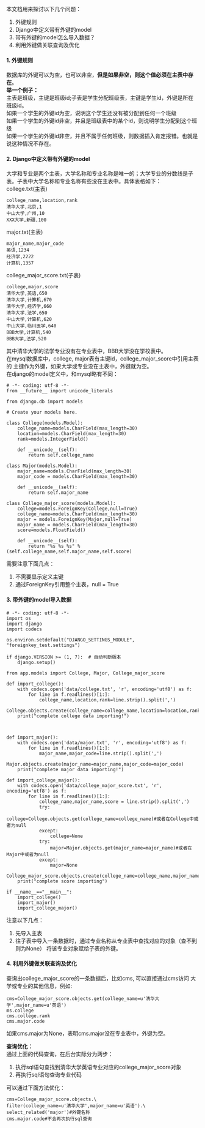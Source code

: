 本文档用来探讨以下几个问题：
1. 外键规则
2. Django中定义带有外键的model
3. 带有外键的model怎么导入数据？
4. 利用外键做关联查询及优化

#### 1. 外键规则  
数据库的外键可以为空，也可以非空，**但是如果非空，则这个值必须在主表中存在**。  
**举一个例子：**  
主表是班级，主键是班级id;子表是学生分配班级表，主键是学生id，外键是所在班级id。  
如果一个学生的外键id为空，说明这个学生还没有被分配到任何一个班级  
如果一个学生的外键id非空，并且是班级表中的某个id，则说明学生分配到这个班级  
如果一个学生的外键id非空，并且不属于任何班级，则数据插入肯定报错。也就是说这种情况不存在。  
#### 2. Django中定义带有外键的model
大学和专业是两个主表，大学名称和专业名称是唯一的；大学专业的分数线是子表。子表中大学名称和专业名称有些没在主表中。具体表格如下：  
college.txt(主表)  
```
college_name,location,rank
清华大学,北京,1
中山大学,广州,10
XXX大学,新疆,100
```
major.txt(主表)  
```
major_name,major_code
英语,1234
经济学,2222
计算机,1357
```
college_major_score.txt(子表)  
```
college,major,score
清华大学,英语,650
清华大学,计算机,670
清华大学,经济学,660
清华大学,法学,650
中山大学,计算机,620
中山大学,临川医学,640
BBB大学,计算机,540
BBB大学,法学,520
```
其中清华大学的法学专业没有在专业表中，BBB大学没在学校表中。  
在mysql数据库中，college, major表有主键id，college_major_score中引用主表的
主键作为外键，如果大学或专业没在主表中，外键就为空。  
在django的model定义中，和mysql略有不同：  
```
# -*- coding: utf-8 -*-
from __future__ import unicode_literals

from django.db import models

# Create your models here.

class College(models.Model):
    college_name=models.CharField(max_length=30)
    location=models.CharField(max_length=30)
    rank=models.IntegerField()

    def __unicode__(self):
        return self.college_name

class Major(models.Model):
    major_name=models.CharField(max_length=30)
    major_code = models.CharField(max_length=30)

    def __unicode__(self):
        return self.major_name

class College_major_score(models.Model):
    college=models.ForeignKey(College,null=True)
    college_name=models.CharField(max_length=30)
    major = models.ForeignKey(Major,null=True)
    major_name = models.CharField(max_length=30)
    score=models.FloatField()

    def __unicode__(self):
        return "%s %s %s" % (self.college_name,self.major_name,self.score)
```
需要注意下面几点：    
1. 不需要显示定义主键  
2. 通过ForeignKey引用整个主表，null = True   

#### 3. 带外键的model导入数据  

```
# -*- coding: utf-8 -*-
import os
import django
import codecs

os.environ.setdefault("DJANGO_SETTINGS_MODULE", "foreignkey_test.settings")

if django.VERSION >= (1, 7):  # 自动判断版本
    django.setup()

from app.models import College, Major, College_major_score

def import_college():
    with codecs.open('data/college.txt', 'r', encoding='utf8') as f:
        for line in f.readlines()[1:]:
            college_name,location,rank=line.strip().split(',')
            College.objects.create(college_name=college_name,location=location,rank=rank)
    print("complete college data importing!")



def import_major():
    with codecs.open('data/major.txt', 'r', encoding='utf8') as f:
        for line in f.readlines()[1:]:
            major_name,major_code=line.strip().split(',')
            Major.objects.create(major_name=major_name,major_code=major_code)
    print("complete major data importing!")

def import_college_major():
    with codecs.open('data/college_major_score.txt', 'r', encoding='utf8') as f:
        for line in f.readlines()[1:]:
            college_name,major_name,score = line.strip().split(',')
            try:
                college=College.objects.get(college_name=college_name)#或者在College中或者为null
            except:
                college=None
            try:
                major=Major.objects.get(major_name=major_name)#或者在Major中或者为null
            except:
                major=None
            College_major_score.objects.create(college_name=college_name,major_name=major_name,college=college,major=major,score=int(score))
    print("complete score importing")

if __name__=="__main__":
    import_college()
    import_major()
    import_college_major()
```

注意以下几点：
1. 先导入主表
2. 往子表中导入一条数据时，通过专业名称从专业表中查找对应的对象（查不到则为None）
将该专业对象赋给子表的外键。  

#### 4. 利用外键做关联查询及优化

查询出college_major_score的一条数据后，比如cms, 可以直接通过cms访问
大学或专业的其他信息，例如:  
```
cms=College_major_score.objects.get(college_name=u'清华大学',major_name=u'英语')
ms.college
cms.college.rank
cms.major.code
```
如果cms.major为None，表明cms.major没在专业表中，外键为空。

**查询优化：**  
通过上面的代码查询，在后台实际分为两步：  
1. 执行sql语句查找到清华大学英语专业对应的college_major_score对象  
2. 再执行sql语句查询专业代码  

可以通过下面方法优化：
```
cms=College_major_score.objects.\
filter(college_name=u'清华大学',major_name=u'英语').\
select_related('major')#外键名称
cms.major.code#不会再次执行sql查询
```